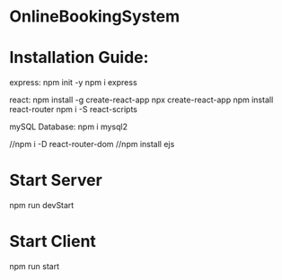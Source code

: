 # OnlineBookingSystem

# Installation Guide:
express:
npm init -y
npm i express

react:
npm install -g create-react-app
npx create-react-app
npm install react-router
npm i -S react-scripts

mySQL Database:
npm i mysql2

//npm i -D react-router-dom
//npm install ejs

# Start Server
npm run devStart

# Start Client
npm run start